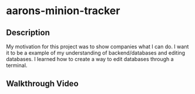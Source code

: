 # aarons-minion-tracker
## Description
My motivation for this project was to show companies what I can do. I want it to be a example of my understanding of backend/databases and editing databases. I learned how to create a way to edit databases through a terminal.
## Walkthrough Video